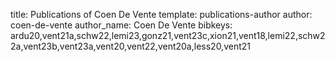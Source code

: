 title: Publications of Coen De Vente
template: publications-author
author: coen-de-vente
author_name: Coen De Vente
bibkeys: ardu20,vent21a,schw22,lemi23,gonz21,vent23c,xion21,vent18,lemi22,schw22a,vent23b,vent23a,vent20,vent22,vent20a,less20,vent21